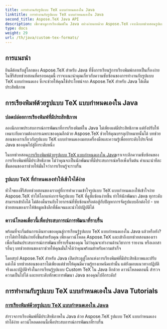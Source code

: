 ```yaml
---
title: การทำงานกับรูปแบบ TeX แบบกำหนดเองใน Java
linktitle: การทำงานกับรูปแบบ TeX แบบกำหนดเองใน Java
second_title: Aspose.TeX Java API
description: เชี่ยวชาญการเรียงพิมพ์ใน Java อย่างง่ายดายด้วย Aspose.TeX เจาะลึกบทช่วยสอนรูปแบบ TeX แบบกำหนดเองของเราเพื่อการพัฒนาที่ราบรื่น ดาวน์โหลดตอนนี้และยกระดับทักษะ Java ของคุณ!
type: docs
weight: 29
url: /th/java/custom-tex-formats/
---
```

## การแนะนำ

ยินดีต้อนรับสู่โลกของ Aspose.TeX สำหรับ Java ที่ซึ่งการเรียนรู้การเรียงพิมพ์กลายเป็นเรื่องง่าย ในซีรีส์บทช่วยสอนที่ครอบคลุมนี้ เราจะแนะนำคุณเกี่ยวกับความซับซ้อนของการทำงานกับรูปแบบ TeX แบบกำหนดเอง ซึ่งจะช่วยให้คุณใช้ประโยชน์จาก Aspose.TeX สำหรับ Java ได้เต็มประสิทธิภาพ

## การเรียงพิมพ์ด้วยรูปแบบ TeX แบบกำหนดเองใน Java

### ปลดปล่อยการเรียงพิมพ์ที่มีประสิทธิภาพ

ลองนึกภาพประสบการณ์การพัฒนาที่การเรียงพิมพ์ใน Java ไม่เพียงแต่มีประสิทธิภาพ แต่ยังปรับให้เหมาะกับความต้องการเฉพาะของคุณอีกด้วย Aspose.TeX ช่วยให้คุณบรรลุเป้าหมายนั้นได้ บทช่วยสอนของเราเกี่ยวกับรูปแบบ TeX แบบกำหนดเองมอบเครื่องมือและความรู้เพื่อยกระดับโปรเจ็กต์ Java ของคุณไปสู่อีกระดับหนึ่ง

 ในบทช่วยสอน[การเรียงพิมพ์ด้วยรูปแบบ TeX แบบกำหนดเองใน Java](./typesetting-custom-tex-formats/)เราเจาะลึกความซับซ้อนของการเรียงพิมพ์ที่มีประสิทธิภาพ ไม่ว่าคุณจะเป็นนักพัฒนาที่มีประสบการณ์หรือเพิ่งเริ่มต้น คำแนะนำทีละขั้นตอนของเราช่วยให้มั่นใจว่าการเรียนรู้จะราบรื่น

### รูปแบบ TeX ที่กำหนดเองทำให้เข้าใจได้ง่าย

หัวใจของซีรีส์บทช่วยสอนของเราอยู่ที่การทำความเข้าใจรูปแบบ TeX แบบกำหนดเองให้เข้าใจง่าย Aspose.TeX ทำให้โลกแห่งการจัดรูปแบบ TeX ที่ดูซับซ้อนง่ายขึ้น ทำให้นักพัฒนา Java ทุกระดับสามารถเข้าถึงได้ ไม่ต้องดิ้นรนกับไวยากรณ์ที่ซับซ้อนหรือต่อสู้กับปัญหาการจัดรูปแบบอีกต่อไป - บทช่วยสอนของเราให้ข้อมูลเชิงลึกที่ชัดเจนและนำไปปฏิบัติได้

### ดาวน์โหลดเดี๋ยวนี้เพื่อประสบการณ์การพัฒนาที่ราบรื่น

พร้อมที่จะเริ่มต้นการเดินทางของคุณสู่การเรียนรู้รูปแบบ TeX แบบกำหนดเองใน Java แล้วหรือยัง? เราได้ทำให้มันง่ายยิ่งขึ้นสำหรับคุณ เพียงดาวน์โหลด Aspose.TeX และเข้าถึงบทช่วยสอนของเราเพื่อเริ่มต้นประสบการณ์การพัฒนาที่ราบรื่นของคุณ ไม่ว่าคุณจะทำงานด้านวิชาการ รายงาน หรือเอกสารอื่นๆ บทช่วยสอนของเราช่วยให้คุณมั่นใจได้ว่าคุณพร้อมสำหรับความสำเร็จ

โดยสรุป Aspose.TeX สำหรับ Java เปิดประตูสู่โลกแห่งการเรียงพิมพ์ที่มีประสิทธิภาพและปรับแต่งได้ บทช่วยสอนของเราไม่เพียงแต่ช่วยให้คุณมีความรู้ทางเทคนิคเท่านั้น แต่ยังมอบแนวทางปฏิบัติจริงและปฏิบัติจริงในการเรียนรู้รูปแบบ Custom TeX ใน Java อีกด้วย ดาวน์โหลดตอนนี้ สำรวจความเป็นไปได้ และยกระดับทักษะการพัฒนา Java ของคุณไปอีกระดับ!
## การทำงานกับรูปแบบ TeX แบบกำหนดเองใน Java Tutorials
### [การเรียงพิมพ์ด้วยรูปแบบ TeX แบบกำหนดเองใน Java](./typesetting-custom-tex-formats/)
สำรวจการเรียงพิมพ์ที่มีประสิทธิภาพใน Java ด้วย Aspose.TeX รูปแบบ TeX แบบกำหนดเองทำได้ง่าย ดาวน์โหลดตอนนี้เพื่อประสบการณ์การพัฒนาที่ราบรื่น